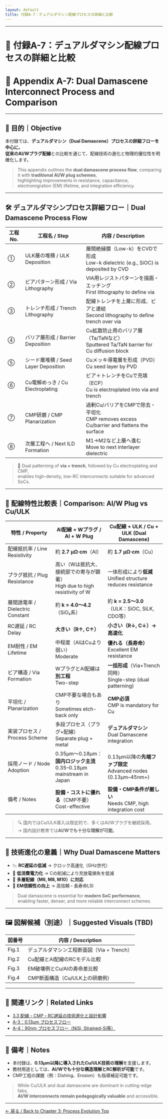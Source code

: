 ```yaml
---
layout: default
title: 付録A-7：デュアルダマシン配線プロセスの詳細と比較
---
```


---

# 📎 付録A-7：デュアルダマシン配線プロセスの詳細と比較  
# 📎 Appendix A-7: Dual Damascene Interconnect Process and Comparison

---

## 🧭 目的｜Objective

本付録では、**デュアルダマシン（Dual Damascene）**プロセスの詳細フローを中心に、  
従来の**Al/Wプラグ配線**との比較を通じて、配線技術の進化と物理的優位性を明確化します。

> This appendix outlines the **dual damascene process flow**, comparing it with **traditional Al/W plug schemes**,  
> highlighting improvements in resistance, capacitance, electromigration (EM) lifetime, and integration efficiency.

---

## 🛠️ デュアルダマシンプロセス詳細フロー｜Dual Damascene Process Flow

| 工程No. | 工程名 / Step                      | 内容 / Description |
|--------|-----------------------------------|---------------------|
| ①      | ULK層の堆積 / ULK Deposition      | 層間絶縁膜（Low-k）をCVDで形成<br>Low-k dielectric (e.g., SiOC) is deposited by CVD |
| ②      | ビアパターン形成 / Via Lithography | VIA用レジストパターンを描画・エッチング<br>First lithography to define via |
| ③      | トレンチ形成 / Trench Lithography | 配線トレンチを上層に形成、ビアと連結<br>Second lithography to define trench over via |
| ④      | バリア層形成 / Barrier Deposition | Cu拡散防止用のバリア層（Ta/TaNなど）<br>Sputtered Ta/TaN barrier for Cu diffusion block |
| ⑤      | シード層堆積 / Seed Layer Deposition | Cuメッキ導電層を形成（PVD）<br>Cu seed layer by PVD |
| ⑥      | Cu電解めっき / Cu Electroplating   | ビア＋トレンチをCuで充填（ECP）<br>Cu is electroplated into via and trench |
| ⑦      | CMP研磨 / CMP Planarization        | 過剰Cu/バリアをCMPで除去・平坦化<br>CMP removes excess Cu/barrier and flattens the surface |
| ⑧      | 次層工程へ / Next ILD Formation    | M1→M2など上層へ進む<br>Move to next interlayer dielectric |

> 📌 Dual patterning of **via + trench**, followed by Cu electroplating and CMP,  
> enables high-density, low-RC interconnects suitable for advanced SoCs.

---

## 🧪 配線特性比較表｜Comparison: Al/W Plug vs Cu/ULK

| 特性 / Property                  | Al配線 + Wプラグ / Al + W Plug                        | Cu配線 + ULK / Cu + ULK (Dual Damascene)                        |
|----------------------------------|--------------------------------------------------------|------------------------------------------------------------------|
| 配線抵抗率 / Line Resistivity   | 約 **2.7 μΩ·cm**（Al）                                 | 約 **1.7 μΩ·cm**（Cu）                                           |
| プラグ抵抗 / Plug Resistance    | 高い（Wは抵抗大、接続部での寄与が顕著）<br>High due to high resistivity of W | 一体形成により**低減**<br>Unified structure reduces resistance |
| 層間誘電率 / Dielectric Constant | 約 **k = 4.0〜4.2**（SiO₂系）                          | 約 **k = 2.5〜3.0**（ULK：SiOC, SiLK, CDO等）                    |
| RC遅延 / RC Delay                | **大きい（R↑, C↑）**                                  | **小さい（R↓, C↓）→ 高速化**                                   |
| EM耐性 / EM Lifetime             | 中程度（AlはCuより弱い）<br>Moderate                  | **優れる（長寿命）**<br>Excellent EM resistance                 |
| ビア構造 / Via Formation         | WプラグとAl配線は**別工程**<br>Two-step               | **一括形成**（Via+Trench同時）<br>Single-step (dual patterning) |
| 平坦化 / Planarization           | CMP不要な場合もあり<br>Sometimes etch-back only       | **CMP必須**<br>CMP is mandatory for Cu                          |
| 実装プロセス / Process Scheme   | 多段プロセス（プラグ+配線）<br>Separate plug + metal  | **デュアルダマシン**<br>Dual Damascene integration             |
| 採用ノード / Node Adoption       | 0.35µm〜0.18µm：**国内ロジック主流**<br>0.35–0.18µm mainstream in Japan | 0.13µm以降の**先端ファブ限定**<br>Advanced nodes (0.13µm–45nm+) |
| 備考 / Notes                     | **設備・コストに優れる**（CMP不要）<br>Cost-effective | **設備・CMP条件が厳しい**<br>Needs CMP, high integration cost |

> 🔍 国内ではCu/ULK導入は限定的で、多くはAl/Wプラグを継続採用。  
> → 国内設計教育では**Al/Wでも十分な理解が可能**。

---

## 🧠 技術進化の意義｜Why Dual Damascene Matters

- 📉 **RC遅延の低減** → クロック高速化（GHz世代）
- 🔋 **低消費電力化** → Cの削減により充放電損失を低減
- 🧱 **多層配線（M6, M8, M10）に対応**
- 💪 **EM信頼性の向上** → 高信頼・長寿命LSI

> Dual damascene is essential for **modern SoC performance**,  
> enabling faster, denser, and more reliable interconnect schemes.

---

## 🖼️ 図解候補（別途）｜Suggested Visuals (TBD)

| 図番号 | 内容 / Description |
|--------|--------------------|
| Fig.1  | デュアルダマシン工程断面図（Via + Trench） |
| Fig.2  | Cu配線とAl配線のRCモデル比較               |
| Fig.3  | EM破壊例とCu/Alの寿命差比較                |
| Fig.4  | CMP断面構造（Cu/ULK上の研磨例）            |

---

## 📘 関連リンク｜Related Links

- [3.3 配線・CMP・RC遅延の技術進化と設計影響](../3.3_interconnect_and_litho.md)
- [A-3：0.13µm プロセスフロー](./0.13um_Logic_ProcessFlow.md)
- [A-4：90nm プロセスフロー（NiSi, Strained-Si等）](./0.09um_Logic_ProcessFlow.md)

---

## 🧾 備考｜Notes

- 本付録は、**0.13µm以降に導入されたCu/ULK技術の理解**を支援します。  
- 教材用途としては、**Al/Wでも十分な構造理解とRC解析が可能**です。  
- CMP工程の課題（例：Dishing、Erosion）も指導補足可能です。

> While Cu/ULK and dual damascene are dominant in cutting-edge fabs,  
> **Al/W interconnects remain pedagogically valuable** and accessible.

---

[← 戻る / Back to Chapter 3: Process Evolution Top](../README.md)

